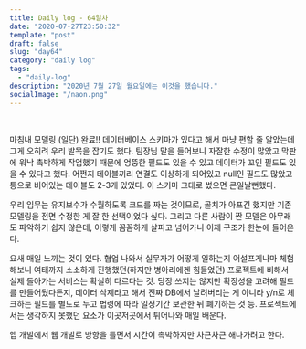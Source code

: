 ```yaml
---
title: Daily log - 64일차
date: "2020-07-27T23:50:32"
template: "post"
draft: false
slug: "day64"
category: "daily log"
tags:
  - "daily-log"
description: "2020년 7월 27일 월요일에는 이것을 했습니다."
socialImage: "/naon.png"
---
```


<br>

마침내 모델링 (일단) 완료!! 데이터베이스 스키마가 있다고 해서 마냥 편할 줄 알았는데 그게 오히려 우리 발목을 잡기도 했다. 팀장님 말을 들어보니 자잘한 수정이 많았고 막판에 워낙 촉박하게 작업했기 때문에 엉뚱한 필드도 있을 수 있고 데이터가 꼬인 필드도 있을 수 있다고 했다. 어쩐지 테이블끼리 연결도 이상하게 되어있고 null인 필드도 많았고 통으로 비어있는 테이블도 2-3개 있었다. 이 스키마 그대로 썼으면 큰일날뻔했다.

우리 임무는 유지보수가 수월하도록 코드를 짜는 것이므로, 골치가 아프긴 했지만 기존 모델링을 전면 수정한 게 잘 한 선택이었다 싶다. 그리고 다른 사람이 짠 모델은 아무래도 파악하기 쉽지 않은데, 이렇게 꼼꼼하게 살피고 넘어가니 이제 구조가 한눈에 들어온다. 

요새 매일 느끼는 것이 있다. 협업 나와서 실무자가 어떻게 일하는지 어설프게나마 체험해보니 여태까지 소소하게 진행했던(하지만 병아리에겐 힘들었던) 프로젝트에 비해서 실제 돌아가는 서비스는 확실히 다르다는 것. 당장 쓰지는 않지만 확장성을 고려해 필드를 만들어뒀다든지, 데이터 삭제라고 해서 진짜 DB에서 날려버리는 게 아니라 y/n로 체크하는 필드를 별도로 두고 법령에 따라 일정기간 보관한 뒤 폐기하는 것 등. 프로젝트에서는 생각하지 못했던 요소가 이곳저곳에서 튀어나와 매일 배운다.

앱 개발에서 웹 개발로 방향을 틀면서 시간이 촉박하지만 차근차근 해나가려고 한다.
